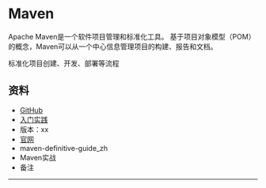 #   Maven

Apache Maven是一个软件项目管理和标准化工具。 基于项目对象模型（POM）的概念，Maven可以从一个中心信息管理项目的构建、报告和文档。

标准化项目创建、开发、部署等流程

##  资料
-   [GitHub](https://github.com/apache/maven)
-   [入门实践](action/README.md)
  -   版本：xx
  -   [官网](http://maven.apache.org/)
  -   maven-definitive-guide_zh
  -   Maven实战
-   备注

----

